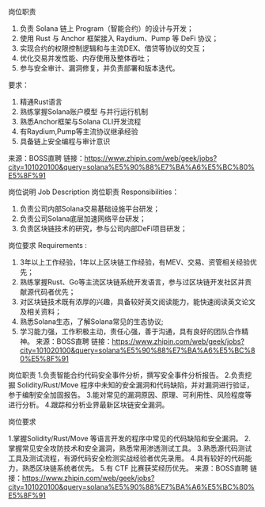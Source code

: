 
岗位职责
1. 负责 Solana 链上 Program（智能合约）的设计与开发；
2. 使用 Rust 与 Anchor 框架接入 Raydium、Pump 等 DeFi 协议；
3. 实现合约的权限控制逻辑和与主流DEX、借贷等协议的交互；
4. 优化交易并发性能、内存使用及整体吞吐；
5. 参与安全审计、漏洞修复，并负责部署和版本迭代。


要求：
1. 精通Rust语言
2. 熟练掌握Solana账户模型 与并行运行机制
3. 熟悉Anchor框架与Solana CLI开发流程
4. 有Raydium,Pump等主流协议继承经验
5. 具备链上安全编程与审计意识

来源：BOSS直聘
链接：https://www.zhipin.com/web/geek/jobs?city=101020100&query=solana%E5%90%88%E7%BA%A6%E5%BC%80%E5%8F%91


岗位说明
Job Description
岗位职责 Responsibilities：
1. 负责公司内部Solana交易基础设施平台研发；
2. 负责公司Solana底层加速网络平台研发；
3. 负责区块链技术的研究，参与公司内部DeFi项目研发；

岗位要求 Requirements : 
1. 3年以上工作经验，1年以上区块链工作经验，有MEV、交易、资管相关经验优先；
2. 熟练掌握Rust、Go等主流区块链系统开发语言，参与过区块链开发社区并贡献源代码者优先；
3. 对区块链技术既有浓厚的兴趣，具备较好英文阅读能力，能快速阅读英文论文及相关资料；
4. 熟悉Solana生态，了解Solana常见的生态协议;
5. 学习能力强，工作积极主动，责任心强，善于沟通，具有良好的团队合作精神。
来源：BOSS直聘
链接：https://www.zhipin.com/web/geek/jobs?city=101020100&query=solana%E5%90%88%E7%BA%A6%E5%BC%80%E5%8F%91



岗位职责
1.负责智能合约代码安全事件分析，撰写安全事件分析报告。
2.负责挖掘 Solidity/Rust/Move 程序中未知的安全漏洞和代码缺陷，并对漏洞进行验证，参于编制安全加固报告。
3.能对常见的漏洞原因、原理、可利用性、风险程度等进行分析。
4.跟踪和分析业界最新区块链安全漏洞。

岗位要求

1.掌握Solidity/Rust/Move 等语言开发的程序中常见的代码缺陷和安全漏洞。
2.掌握常见安全攻防技术和安全漏洞，熟悉常用渗透测试工具。
3.熟悉源代码测试工具及测试流程，有源代码安全检测实战经验者优先录用。
4.具有较好的代码能力，熟悉区块链系统者优先。
5.有 CTF 比赛获奖经历优先。
来源：BOSS直聘
链接：https://www.zhipin.com/web/geek/jobs?city=101020100&query=solana%E5%90%88%E7%BA%A6%E5%BC%80%E5%8F%91